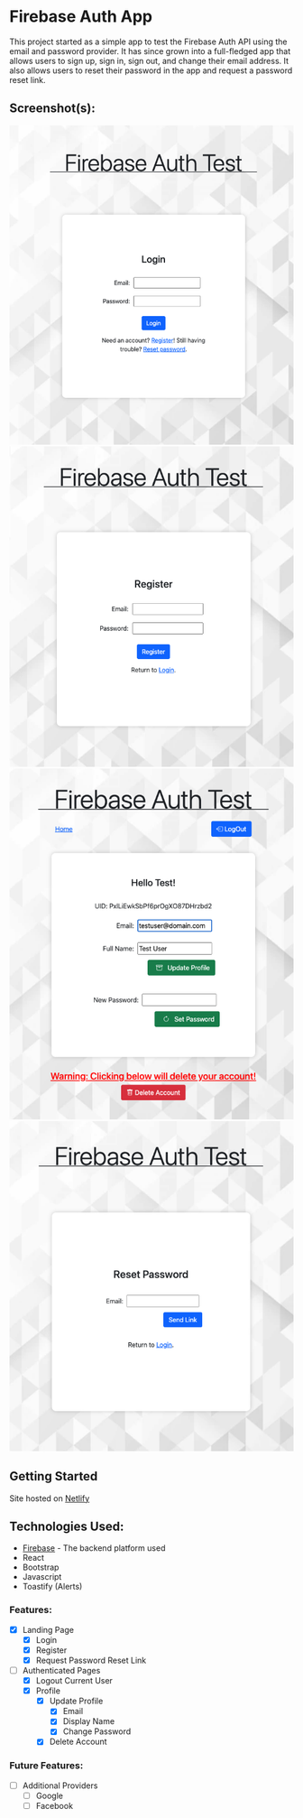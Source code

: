 # Firebase Auth App
This project started as a simple app to test the Firebase Auth API using the email and password provider. It has since grown into a full-fledged app that allows users to sign up, sign in, sign out, and change their email address. It also allows users to reset their password in the app and request a password reset link. 

## Screenshot(s):
![Login](screens/login.png)
![Register](screens/register.png)
![Profile](screens/profile.png)
![Reset Password](screens/reset.png)

## Getting Started
Site hosted on [Netlify](https://dreamy-marigold-41a0c2.netlify.app)

## Technologies Used: 
* [Firebase](https://firebase.google.com/) - The backend platform used
* React
* Bootstrap
* Javascript
* Toastify (Alerts)

### Features:
- [x] Landing Page
  - [x] Login
  - [x] Register
  - [x] Request Password Reset Link
- [ ] Authenticated Pages
  - [x] Logout Current User
  - [x] Profile
    - [x] Update Profile
      - [x] Email
      - [x] Display Name
      - [x] Change Password
    - [x] Delete Account

### Future Features:
- [ ] Additional Providers
  - [ ] Google
  - [ ] Facebook
